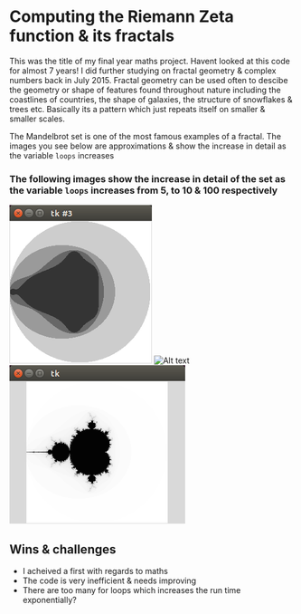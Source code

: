 
# Computing the Riemann Zeta function & its fractals
This was the title of my final year maths project.
Havent looked at this code for almost 7 years!
I did further studying on fractal geometry & complex numbers
back in July 2015. 
Fractal geometry can be used often to descibe the geometry or shape of features
found throughout nature
including the coastlines of countries, the shape of galaxies, the structure of snowflakes & trees etc.
Basically its a pattern which just repeats itself on smaller & smaller scales. 

The Mandelbrot set is one of the most famous examples of a fractal. The images you see below are approximations
& show the increase in detail as the variable `loops` increases 


### The following images show the increase in detail of the set as the variable `loops` increases from 5, to 10 & 100 respectively 

![Alt text](5loops.png?raw=true "Optional Title")
![Alt text](10loops?raw=true "Optional Title")
![Alt text](mandelbrot.png?raw=true "Optional Title")


## Wins & challenges
- I acheived a first with regards to maths
- The code is very inefficient & needs improving 
- There are too many for loops which increases the run time exponentially?

